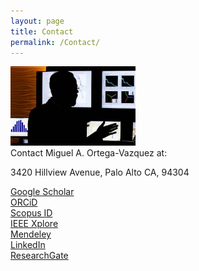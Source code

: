 ```yaml
---
layout: page
title: Contact
permalink: /Contact/
---
```


<!-- <center> -->
<img src="Files/Ortega-Vazquez_CEI_2.jpg" alt="" class="center" width="200">
<!-- </center> -->

<br>
Contact Miguel A. Ortega-Vazquez at:

3420 Hillview Avenue, Palo Alto CA, 94304

[Google Scholar](https://scholar.google.com/citations?user=N59nVKwAAAAJ&hl=en) <br>
[ORCiD](http://orcid.org/0000-0002-7601-4455) <br>
[Scopus ID](https://www.scopus.com/authid/detail.uri?authorId=14919910200) <br>
[IEEE Xplore](https://ieeexplore.ieee.org/author/38272579300) <br>
[Mendeley](https://www.mendeley.com/authors/14919910200/) <br>
[LinkedIn](https://www.linkedin.com/in/miguel-a-ortega-vazquez/)  <br>
[ResearchGate](https://www.researchgate.net/profile/Miguel_Ortega-Vazquez)  <br>

